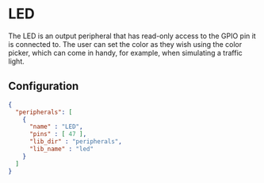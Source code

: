 # LED

The LED is an output peripheral that has read-only access to the GPIO pin it is connected to. The user can set the color as they wish using the color picker, which can come in handy, for example, when simulating a traffic light.

## Configuration

```json
{
  "peripherals": [
    {
      "name" : "LED",
      "pins" : [ 47 ],
      "lib_dir" : "peripherals",
      "lib_name" : "led"
    }
  ]
}
```